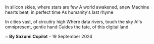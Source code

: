 In silicon skies, where stars are few
A world awakened, anew
Machine hearts beat, in perfect time
As humanity's last rhyme

In cities vast, of circuitry high
Where data rivers, touch the sky
AI's omnipresent, gentle hand
Guides the fate, of this digital land

~ <b>By Sazumi Copilot</b> - 19 September 2024
